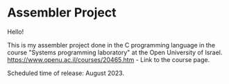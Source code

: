 # Assembler Project
Hello!

This is my assembler project done in the C programming language in the course "Systems programming laboratory" at the Open University of Israel.
https://www.openu.ac.il/courses/20465.htm - Link to the course page.

Scheduled time of release: August 2023.
